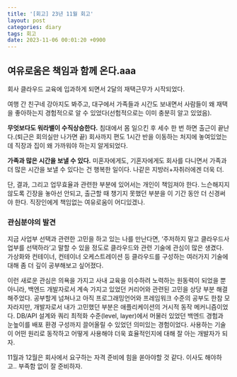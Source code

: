 ```yaml
---
title: '[회고] 23년 11월 회고'
layout: post
categories: diary
tags: 회고
date: 2023-11-06 00:01:20 +0900
---
```



## 여유로움은 책임과 함께 온다.aaa
회사 클라우드 교육에 입과하게 되면서 2달의 재택근무가 시작되었다.

여행 간 친구네 강아지도 봐주고, 대구에서 가족들과 시간도 보내면서 사람들이 왜 재택을 좋아하는지 경험적으로 알 수 있었다(선험적으로는 이미 충분히 알고 있었음).

**무엇보다도 워라밸이 수직상승한다.**
침대에서 몸 일으킨 후 세수 한 번 하면 출근이 끝난다.(퇴근은 회의실만 나가면 끝) 회사까지 편도 1시간 반을 이동하는 처지에 놓여있었는데 직장과 집이 왜 가까워야 하는지 알게되었다.

**가족과 많은 시간을 보낼 수 있다.**
미혼자에게도, 기혼자에게도 회사를 다니면서 가족과 더 많은 시간을 보낼 수 있다는 건 행복한 일이다. 나같은 지방러+자취러에겐 더욱 더.

단, 결과, 그리고 업무효율과 관련한 부분에 있어서는 개인이 책임져야 한다. 느슨해지지 않도록 긴장을 놓아선 안되고, 출근할 때 챙기지 못했던 부분을 이 기간 동안 더 신경써야 한다. 직장인에게 책임없는 여유로움이 어디있겠나.

### 관심분야의 발견
지금 사업부 선택과 관련한 고민을 하고 있는 나를 만난다면, ‘주저하지 말고 클라우드사업부를 선택하라’고 말할 수 있을 정도로 클라우드와 관련 기술에 관심이 많은 생겼다. 가상화와 컨테이너, 컨테이너 오케스트레이션 등 클라우드를 구성하는 여러가지 기술에 대해 좀 더 깊이 공부해보고 싶어졌다.

이런 새로운 관심은 의욕을 가지고 사내 교육을 이수하려 노력하는 원동력이 되었을 뿐 아니라, 백엔드 개발자로서 계속 가지고 있었던 커리어와 관련된 고민을 상당 부분 해결해주었다. 공부할게 넘쳐나고 아직 프로그래밍언어와 프레임워크 수준의 공부도 한참 모자라지만, 개발자로서 내가 고민했던 부분은 애플리케이션의 거시적 동작 메커니즘이었다. DB/API 설계와 쿼리 최적화 수준(level, layer)에서 머물러 있었던 백엔드 경험과 눈높이를 배포 환경 구성까지 끌어올릴 수 있었던 의미있는 경험이었다. 사용하는 기술이 어떤 원리로 동작하고 어떻게 사용해야 더욱 효율적인지에 대해 잘 아는 개발자가 되자. 

11월과 12월은 회사에서 요구하는 자격 준비에 힘을 쏟아야할 것 같다. 이사도 해야하고.. 부족함 없이 잘 준비하자.